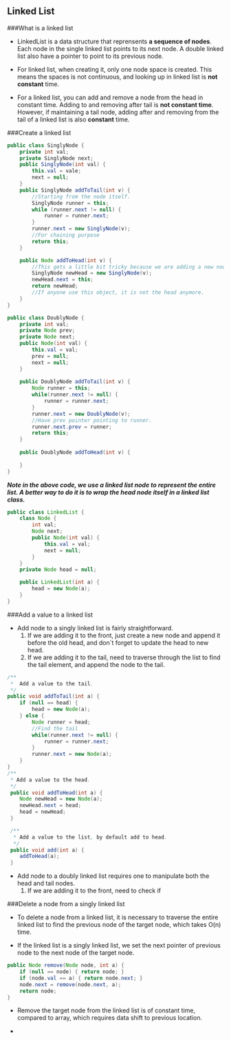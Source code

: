 ## <a name='toc'>Linked List</a>

###What is a linked list

* LinkedList is a data structure that reprensents **a sequence of nodes**. Each node in the single linked list points to its next node. A double linked list also have a pointer to point to its previous node.

* For linked list, when creating it, only one node space is created. This means the spaces is not continuous, and looking up in linked list is **not constant** time.

* For a linked list, you can add and remove a node from the head in constant time. Adding to and removing after tail is **not constant time**. However, if maintaining a tail node, adding after and removing from the tail of a linked list is also **constant** time.


###Create a linked list

```java
public class SinglyNode {
    private int val;
    private SinglyNode next;
    public SinglyNode(int val) {
        this.val = vale;
        next = null;
    }
    public SinglyNode addToTail(int v) {
        //Starting from the node itself.
        SinglyNode runner = this;
        while (runner.next != null) {
            runner = runner.next;
        }
        runner.next = new SinglyNode(v);
        //For chaining purpose
        return this;
    }

    public Node addToHead(int v) {
        //This gets a little bit tricky because we are adding a new node to **this** node.
        SinglyNode newHead = new SinglyNode(v);
        newHead.next = this;
        return newHead;
        //If anyone use this object, it is not the head anymore.
    }
}

public class DoublyNode {
    private int val;
    private Node prev;
    private Node next;
    public Node(int val) {
        this.val = val;
        prev = null;
        next = null;
    }
    
    public DoublyNode addToTail(int v) {
        Node runner = this;
        while(runner.next != null) {
            runner = runner.next;
        }
        runner.next = new DoublyNode(v);
        //Have prev pointer pointing to runner.
        runner.next.prev = runner;
        return this;
    }
    
    public DoublyNode addToHead(int v) {
         
    }
}
```
**_Note in the above code, we use a linked list node to represent the entire list. A better way to do it is to wrap the head node itself in a linked list class._**

```java
public class LinkedList {
    class Node {
        int val;
        Node next;
        public Node(int val) {
            this.val = val;
            next = null;
        }
    }
    private Node head = null;

    public LinkedList(int a) {
        head = new Node(a);
    }
}
```

###Add a value to a linked list

* Add node to a singly linked list is fairly straightforward.
  1. If we are adding it to the front, just create a new node and append it before the old head, and don`t forget to update the head to new head.
  2. If we are adding it to the tail, need to traverse through the list to find the tail element, and append the node to the tail.
```java
/**
 *  Add a value to the tail.
 */
public void addToTail(int a) {
    if (null == head) {
        head = new Node(a);
    } else {
        Node runner = head;
        //Find the tail
        while(runner.next != null) {
            runner = runner.next;
        }
        runner.next = new Node(a);
    }
}
/**
 * Add a value to the head.
 */
 public void addToHead(int a) {
    Node newHead = new Node(a);
    newHead.next = head;
    head = newHead;
 }

 /**
  * Add a value to the list, by default add to head.
  */
 public void add(int a) {
    addToHead(a);
 }
```

* Add node to a doubly linked list requires one to manipulate both the head and tail nodes.
  1. If we are adding it to the front, need to check if

###Delete a node from a singly linked list

* To delete a node from a linked list, it is necessary to traverse the entire linked list to find the previous node of the target node, which takes O(n) time.

* If the linked list is a singly linked list, we set the next pointer of previous node to the next node of the target node.
```java
public Node remove(Node node, int a) {
    if (null == node) { return node; }
    if (node.val == a) { return node.next; }
    node.next = remove(node.next, a);
    return node;
}
```

* Remove the target node from the linked list is of constant time, compared to array, which requires data shift to previous location.

*



